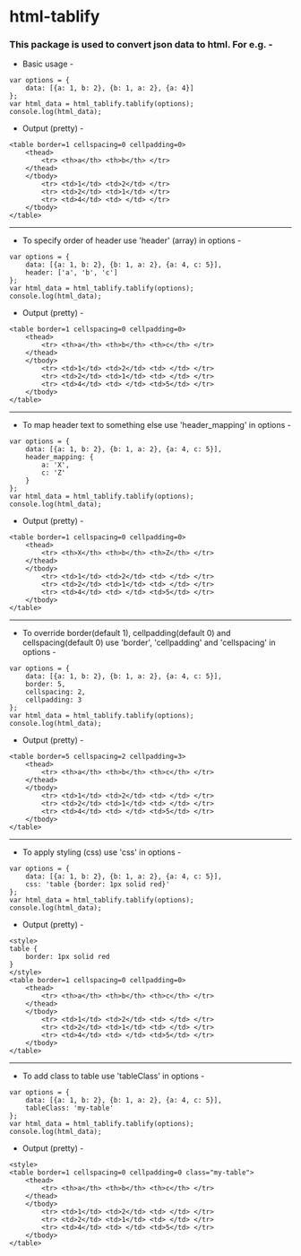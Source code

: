 # html-tablify

### This package is used to convert json data to html. For e.g. -

* Basic usage -
```
var options = {
    data: [{a: 1, b: 2}, {b: 1, a: 2}, {a: 4}]
};
var html_data = html_tablify.tablify(options);
console.log(html_data);
```
* Output (pretty) -
```
<table border=1 cellspacing=0 cellpadding=0>
    <thead>
        <tr> <th>a</th> <th>b</th> </tr>
    </thead>
    </tbody>
        <tr> <td>1</td> <td>2</td> </tr>
        <tr> <td>2</td> <td>1</td> </tr>
        <tr> <td>4</td> <td> </td> </tr>
    </tbody>
</table>
```

---

* To specify order of header use 'header' (array) in options -
```
var options = {
    data: [{a: 1, b: 2}, {b: 1, a: 2}, {a: 4, c: 5}],
    header: ['a', 'b', 'c']
};
var html_data = html_tablify.tablify(options);
console.log(html_data);
```
* Output (pretty) -
```
<table border=1 cellspacing=0 cellpadding=0>
    <thead>
        <tr> <th>a</th> <th>b</th> <th>c</th> </tr>
    </thead>
    </tbody>
        <tr> <td>1</td> <td>2</td> <td> </td> </tr>
        <tr> <td>2</td> <td>1</td> <td> </td> </tr>
        <tr> <td>4</td> <td> </td> <td>5</td> </tr>
    </tbody>
</table>
```

---

* To map header text to something else use 'header_mapping' in options -
```
var options = {
    data: [{a: 1, b: 2}, {b: 1, a: 2}, {a: 4, c: 5}],
    header_mapping: {
        a: 'X',
        c: 'Z'
    }
};
var html_data = html_tablify.tablify(options);
console.log(html_data);
```
* Output (pretty) -
```
<table border=1 cellspacing=0 cellpadding=0>
    <thead>
        <tr> <th>X</th> <th>b</th> <th>Z</th> </tr>
    </thead>
    </tbody>
        <tr> <td>1</td> <td>2</td> <td> </td> </tr>
        <tr> <td>2</td> <td>1</td> <td> </td> </tr>
        <tr> <td>4</td> <td> </td> <td>5</td> </tr>
    </tbody>
</table>
```

---

* To override border(default 1), cellpadding(default 0) and cellspacing(default 0) use 'border', 'cellpadding' and 'cellspacing' in options -
```
var options = {
    data: [{a: 1, b: 2}, {b: 1, a: 2}, {a: 4, c: 5}],
    border: 5,
    cellspacing: 2,
    cellpadding: 3
};
var html_data = html_tablify.tablify(options);
console.log(html_data);
```
* Output (pretty) -
```
<table border=5 cellspacing=2 cellpadding=3>
    <thead>
        <tr> <th>a</th> <th>b</th> <th>c</th> </tr>
    </thead>
    </tbody>
        <tr> <td>1</td> <td>2</td> <td> </td> </tr>
        <tr> <td>2</td> <td>1</td> <td> </td> </tr>
        <tr> <td>4</td> <td> </td> <td>5</td> </tr>
    </tbody>
</table>
```

---

* To apply styling (css) use 'css' in options -
```
var options = {
    data: [{a: 1, b: 2}, {b: 1, a: 2}, {a: 4, c: 5}],
    css: 'table {border: 1px solid red}'
};
var html_data = html_tablify.tablify(options);
console.log(html_data);
```
* Output (pretty) -
```
<style>
table {
    border: 1px solid red
}
</style>
<table border=1 cellspacing=0 cellpadding=0>
    <thead>
        <tr> <th>a</th> <th>b</th> <th>c</th> </tr>
    </thead>
    </tbody>
        <tr> <td>1</td> <td>2</td> <td> </td> </tr>
        <tr> <td>2</td> <td>1</td> <td> </td> </tr>
        <tr> <td>4</td> <td> </td> <td>5</td> </tr>
    </tbody>
</table>
```

---

* To add class to table use 'tableClass' in options -
```
var options = {
    data: [{a: 1, b: 2}, {b: 1, a: 2}, {a: 4, c: 5}],
    tableClass: 'my-table'
};
var html_data = html_tablify.tablify(options);
console.log(html_data);
```
* Output (pretty) -
```
<style>
<table border=1 cellspacing=0 cellpadding=0 class="my-table">
    <thead>
        <tr> <th>a</th> <th>b</th> <th>c</th> </tr>
    </thead>
    </tbody>
        <tr> <td>1</td> <td>2</td> <td> </td> </tr>
        <tr> <td>2</td> <td>1</td> <td> </td> </tr>
        <tr> <td>4</td> <td> </td> <td>5</td> </tr>
    </tbody>
</table>
```
